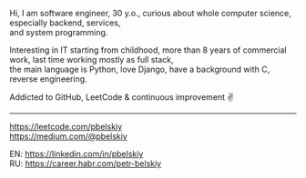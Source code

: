 Hi, I am software engineer, 30 y.o., curious about whole computer science, especially backend, services,<br/> 
and system programming.<br/>

Interesting in IT starting from childhood, more than 8 years of commercial work, last time working mostly as full stack,<br/> 
the main language is Python, love Django, have a background with С, reverse engineering.<br/>

Addicted to GitHub, LeetCode & continuous improvement ✌️<br/>

---

https://leetcode.com/pbelskiy<br/>
https://medium.com/@pbelskiy<br/>

EN: https://linkedin.com/in/pbelskiy<br/>
RU: https://career.habr.com/petr-belskiy<br/>
